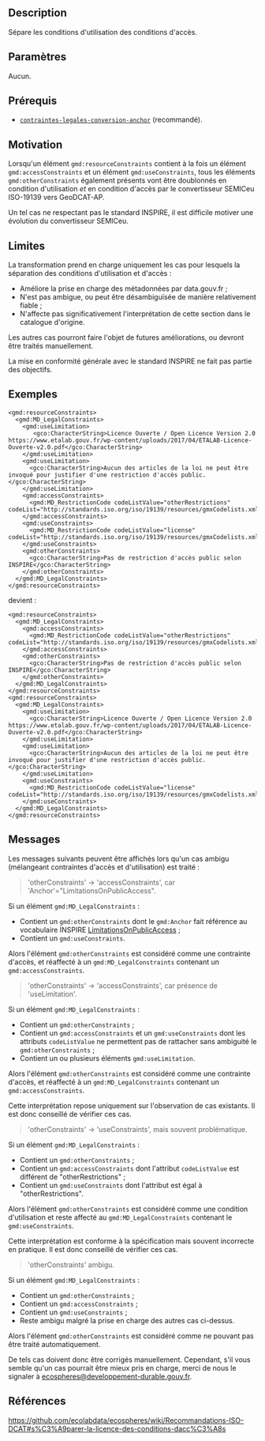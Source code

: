 ## Description

Sépare les conditions d'utilisation des conditions d'accès.


## Paramètres

Aucun.


## Prérequis

- <a href="contraintes-legales-conversion-anchor">`contraintes-legales-conversion-anchor`</a> (recommandé).


## Motivation

Lorsqu'un élément `gmd:resourceConstraints` contient à la fois un élément `gmd:accessConstraints` et un élément `gmd:useConstraints`, tous les éléments `gmd:otherConstraints` également présents vont être doublonnés en condition d'utilisation *et* en condition d'accès par le convertisseur SEMICeu ISO-19139 vers GeoDCAT-AP.

Un tel cas ne respectant pas le standard INSPIRE, il est difficile motiver une évolution du convertisseur SEMICeu.


## Limites

La transformation prend en charge uniquement les cas pour lesquels la séparation des conditions d'utilisation et d'accès :
- Améliore la prise en charge des métadonnées par data.gouv.fr ;
- N'est pas ambigue, ou peut être désambiguïsée de manière relativement fiable ;
- N'affecte pas significativement l'interprétation de cette section dans le catalogue d'origine.

Les autres cas pourront faire l'objet de futures améliorations, ou devront être traités manuellement.

La mise en conformité générale avec le standard INSPIRE ne fait pas partie des objectifs.


## Exemples

```
<gmd:resourceConstraints>
  <gmd:MD_LegalConstraints>
    <gmd:useLimitation>
       <gco:CharacterString>Licence Ouverte / Open Licence Version 2.0  https://www.etalab.gouv.fr/wp-content/uploads/2017/04/ETALAB-Licence-Ouverte-v2.0.pdf</gco:CharacterString>
    </gmd:useLimitation>
    <gmd:useLimitation>
      <gco:CharacterString>Aucun des articles de la loi ne peut être invoqué pour justifier d'une restriction d'accès public.</gco:CharacterString>
    </gmd:useLimitation>
    <gmd:accessConstraints>
      <gmd:MD_RestrictionCode codeListValue="otherRestrictions" codeList="http://standards.iso.org/iso/19139/resources/gmxCodelists.xml#MD_RestrictionCode"/>
    </gmd:accessConstraints>
    <gmd:useConstraints>
      <gmd:MD_RestrictionCode codeListValue="license" codeList="http://standards.iso.org/iso/19139/resources/gmxCodelists.xml#MD_RestrictionCode"/>
    </gmd:useConstraints>
    <gmd:otherConstraints>
      <gco:CharacterString>Pas de restriction d'accès public selon INSPIRE</gco:CharacterString>
    </gmd:otherConstraints>
  </gmd:MD_LegalConstraints>
</gmd:resourceConstraints>
```

devient :

```
<gmd:resourceConstraints>
  <gmd:MD_LegalConstraints>
    <gmd:accessConstraints>
      <gmd:MD_RestrictionCode codeListValue="otherRestrictions" codeList="http://standards.iso.org/iso/19139/resources/gmxCodelists.xml#MD_RestrictionCode"/>
    </gmd:accessConstraints>
    <gmd:otherConstraints>
      <gco:CharacterString>Pas de restriction d'accès public selon INSPIRE</gco:CharacterString>
    </gmd:otherConstraints>
  </gmd:MD_LegalConstraints>
</gmd:resourceConstraints>
<gmd:resourceConstraints>
  <gmd:MD_LegalConstraints>
    <gmd:useLimitation>
      <gco:CharacterString>Licence Ouverte / Open Licence Version 2.0  https://www.etalab.gouv.fr/wp-content/uploads/2017/04/ETALAB-Licence-Ouverte-v2.0.pdf</gco:CharacterString>
    </gmd:useLimitation>
    <gmd:useLimitation>
      <gco:CharacterString>Aucun des articles de la loi ne peut être invoqué pour justifier d'une restriction d'accès public.</gco:CharacterString>
    </gmd:useLimitation>
    <gmd:useConstraints>
      <gmd:MD_RestrictionCode codeListValue="license" codeList="http://standards.iso.org/iso/19139/resources/gmxCodelists.xml#MD_RestrictionCode"/>
    </gmd:useConstraints>
  </gmd:MD_LegalConstraints>
</gmd:resourceConstraints>
```


## Messages

Les messages suivants peuvent être affichés lors qu'un cas ambigu (mélangeant contraintes d'accès et d'utilisation) est traité : 


> 'otherConstraints' -> 'accessConstraints', car 'Anchor'="LimitationsOnPublicAccess".

Si un élément `gmd:MD_LegalConstraints` :
- Contient un `gmd:otherConstraints` dont le `gmd:Anchor` fait référence au vocabulaire INSPIRE [LimitationsOnPublicAccess](https://inspire.ec.europa.eu/metadata-codelist/LimitationsOnPublicAccess/) ;
- Contient un `gmd:useConstraints`.

Alors l'élément `gmd:otherConstraints` est considéré comme une contrainte d'accès, et réaffecté à un `gmd:MD_LegalConstraints` contenant un `gmd:accessConstraints`.


> 'otherConstraints' -> 'accessConstraints', car présence de 'useLimitation'.

Si un élément `gmd:MD_LegalConstraints` :
- Contient un `gmd:otherConstraints` ;
- Contient un `gmd:accessConstraints` et un `gmd:useConstraints` dont les attributs `codeListValue` ne permettent pas de rattacher sans ambiguité le `gmd:otherConstraints` ;
- Contient un ou plusieurs éléments `gmd:useLimitation`.

Alors l'élément `gmd:otherConstraints` est considéré comme une contrainte d'accès, et réaffecté à un `gmd:MD_LegalConstraints` contenant un `gmd:accessConstraints`.

Cette interprétation repose uniquement sur l'observation de cas existants.
Il est donc conseillé de vérifier ces cas.


> 'otherConstraints' -> 'useConstraints', mais souvent problématique.

Si un élément `gmd:MD_LegalConstraints` :
- Contient un `gmd:otherConstraints` ;
- Contient un `gmd:accessConstraints` dont l'attribut `codeListValue` est différent de "otherRestrictions" ;
- Contient un `gmd:useConstraints` dont l'attribut est égal à "otherRestrictions".

Alors l'élément `gmd:otherConstraints` est considéré comme une condition d'utilisation et reste affecté au `gmd:MD_LegalConstraints` contenant le `gmd:useConstraints`.

Cette interprétation est conforme à la spécification mais souvent incorrecte en pratique.
Il est donc conseillé de vérifier ces cas.


> 'otherConstraints' ambigu.

Si un élément `gmd:MD_LegalConstraints` :
- Contient un `gmd:otherConstraints` ;
- Contient un `gmd:accessConstraints` ;
- Contient un `gmd:useConstraints` ;
- Reste ambigu malgré la prise en charge des autres cas ci-dessus.

Alors l'élément `gmd:otherConstraints` est considéré comme ne pouvant pas être traité automatiquement.

De tels cas doivent donc être corrigés manuellement.
Cependant, s'il vous semble qu'un cas pourrait être mieux pris en charge, merci de nous le signaler à ecospheres@developpement-durable.gouv.fr.


## Références

https://github.com/ecolabdata/ecospheres/wiki/Recommandations-ISO-DCAT#s%C3%A9parer-la-licence-des-conditions-dacc%C3%A8s
